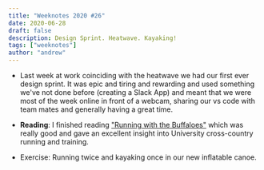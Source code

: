 ```yaml
---
title: "Weeknotes 2020 #26"
date: 2020-06-28
draft: false
description: Design Sprint. Heatwave. Kayaking!
tags: ["weeknotes"]
author: "andrew"
---
```


- Last week at work coinciding with the heatwave we had our first ever design sprint. It was epic and tiring and rewarding and used something we've not done before (creating a Slack App) and meant that we were most of the week online in front of a webcam, sharing our vs code with team mates and generally having a great time.

* **Reading**: I finished reading ["Running with the Buffaloes"](https://www.amazon.co.uk/dp/B004HD49Q2/ref=pe_385721_48721101_TE_M1DP) which was really good and gave an excellent insight into University cross-country running and training.

* Exercise: Running twice and kayaking once in our new inflatable canoe.
